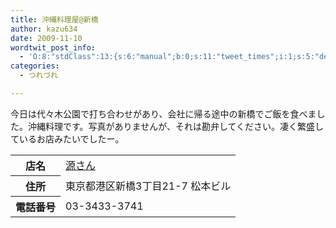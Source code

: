 ```yaml
---
title: 沖縄料理屋@新橋
author: kazu634
date: 2009-11-10
wordtwit_post_info:
  - 'O:8:"stdClass":13:{s:6:"manual";b:0;s:11:"tweet_times";i:1;s:5:"delay";i:0;s:7:"enabled";i:1;s:10:"separation";s:2:"60";s:7:"version";s:3:"3.7";s:14:"tweet_template";b:0;s:6:"status";i:2;s:6:"result";a:0:{}s:13:"tweet_counter";i:2;s:13:"tweet_log_ids";a:1:{i:0;i:4917;}s:9:"hash_tags";a:0:{}s:8:"accounts";a:1:{i:0;s:7:"kazu634";}}'
categories:
  - つれづれ

---
```

<div class="section">
<p>
    今日は代々木公園で打ち合わせがあり、会社に帰る途中の新橋でご飯を食べました。沖縄料理です。写真がありませんが、それは勘弁してください。凄く繁盛しているお店みたいでしたー。
</p>
  
<table>
<tr>
<th>
        店名
</th>
      
<td>
<a href="http://www.hotpepper.jp/strJ000010447/?vos=nhppalsa000016" onclick="__gaTracker('send', 'event', 'outbound-article', 'http://www.hotpepper.jp/strJ000010447/?vos=nhppalsa000016', '源さん');" target="_blank">源さん</a>
</td>
</tr>
    
<tr>
<th>
        住所
</th>
      
<td>
        東京都港区新橋3丁目21-7 松本ビル
</td>
</tr>
    
<tr>
<th>
        電話番号
</th>
      
<td>
        03-3433-3741
</td>
</tr>
</table>
</div>
